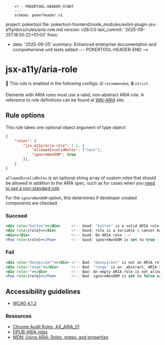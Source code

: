         <!-- POKERTOOL-HEADER-START
        ---
        schema: pokerheader.v1
project: pokertool
file: pokertool-frontend/node_modules/eslint-plugin-jsx-a11y/docs/rules/aria-role.md
version: v28.0.0
last_commit: '2025-09-25T18:50:22+01:00'
fixes:
- date: '2025-09-25'
  summary: Enhanced enterprise documentation and comprehensive unit tests added
        ---
        POKERTOOL-HEADER-END -->
# jsx-a11y/aria-role

💼 This rule is enabled in the following configs: ☑️ `recommended`, 🔒 `strict`.

<!-- end auto-generated rule header -->

Elements with ARIA roles must use a valid, non-abstract ARIA role. A reference to role definitions can be found at [WAI-ARIA](https://www.w3.org/TR/wai-aria/#role_definitions) site.

## Rule options

This rule takes one optional object argument of type object:

```json
{
    "rules": {
        "jsx-a11y/aria-role": [ 2, {
            "allowedInvalidRoles": ["text"],
            "ignoreNonDOM": true
        }],
    }
}
```

`allowedInvalidRules` is an optional string array of custom roles that should be allowed in addition to the ARIA spec, such as for cases when you [need to use a non-standard role](https://axesslab.com/text-splitting).

For the `ignoreNonDOM` option, this determines if developer created components are checked.

### Succeed
```jsx
<div role="button"></div>     <!-- Good: "button" is a valid ARIA role -->
<div role={role}></div>       <!-- Good: role is a variable & cannot be determined until runtime. -->
<div></div>                   <!-- Good: No ARIA role -->
<Foo role={role}></Foo>       <!-- Good: ignoreNonDOM is set to true -->
```

### Fail

```jsx
<div role="datepicker"></div> <!-- Bad: "datepicker" is not an ARIA role -->
<div role="range"></div>      <!-- Bad: "range" is an _abstract_ ARIA role -->
<div role=""></div>           <!-- Bad: An empty ARIA role is not allowed -->
<Foo role={role}></Foo>       <!-- Bad: ignoreNonDOM is set to false or not set -->
```

## Accessibility guidelines
- [WCAG 4.1.2](https://www.w3.org/WAI/WCAG21/Understanding/name-role-value)

### Resources
- [Chrome Audit Rules, AX_ARIA_01](https://github.com/GoogleChrome/accessibility-developer-tools/wiki/Audit-Rules#ax_aria_01)
- [DPUB-ARIA roles](https://www.w3.org/TR/dpub-aria-1.0/)
- [MDN: Using ARIA: Roles, states, and properties](https://developer.mozilla.org/en-US/docs/Web/Accessibility/ARIA/ARIA_Techniques)
